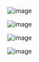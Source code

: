 ![image](https://user-images.githubusercontent.com/76183189/165211234-be5d2d6b-38d9-4eb5-9f7c-69982408e1af.png)

![image](https://user-images.githubusercontent.com/76183189/165211381-8f0dc6b7-a38c-4c66-98ce-ef553a6eb0b8.png)


![image](https://user-images.githubusercontent.com/76183189/165211431-ae57c7a3-301d-4073-9031-9e9b90c9f7c8.png)


![image](https://user-images.githubusercontent.com/76183189/165211476-a420d531-7591-49b4-9b9a-0732e0fcc768.png)

